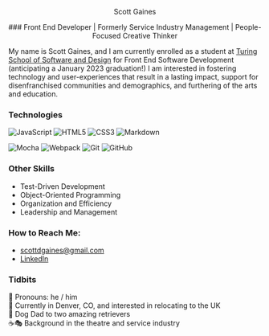 <p align="center" font-size: 200px;>Scott Gaines</p>
<p align="center">### Front End Developer | Formerly Service Industry Management | People-Focused Creative Thinker</p>

My name is Scott Gaines, and I am currently enrolled as a student at [Turing School of Software and Design](https://turing.edu/) for Front End Software Development (anticipating a January 2023 graduation!) I am interested in fostering technology and user-experiences that result in a lasting impact, support for disenfranchised communities and demographics, and furthering of the arts and education. 


### Technologies
![JavaScript](https://img.shields.io/badge/javascript-%23323330.svg?style=for-the-badge&logo=javascript&logoColor=%23F7DF1E)
![HTML5](https://img.shields.io/badge/html5-%23E34F26.svg?style=for-the-badge&logo=html5&logoColor=white)
![CSS3](https://img.shields.io/badge/css3-%231572B6.svg?style=for-the-badge&logo=css3&logoColor=white)
![Markdown](https://img.shields.io/badge/markdown-%23000000.svg?style=for-the-badge&logo=markdown&logoColor=white)

![Mocha](https://img.shields.io/badge/-mocha-%238D6748?style=for-the-badge&logo=mocha&logoColor=white)
![Webpack](https://img.shields.io/badge/webpack-%238DD6F9.svg?style=for-the-badge&logo=webpack&logoColor=black)
![Git](https://img.shields.io/badge/git-%23F05033.svg?style=for-the-badge&logo=git&logoColor=white)
![GitHub](https://img.shields.io/badge/github-%23121011.svg?style=for-the-badge&logo=github&logoColor=white)

### Other Skills
- Test-Driven Development
- Object-Oriented Programming
- Organization and Efficiency
- Leadership and Management

<!-- I prioritize planning and organization that lead to thoughtful results, while still being able to think on my feet when necessary -->

### How to Reach Me:
- scottdgaines@gmail.com
- [LinkedIn](https://www.linkedin.com/in/scottdgaines-fe/)

### Tidbits
👤  Pronouns: he / him<br>
📍  Currently in Denver, CO, and interested in relocating to the UK<br>
🐶  Dog Dad to two amazing retrievers<br>
☕🎭  Background in the theatre and service industry

